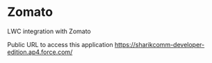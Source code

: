 # Zomato
LWC integration with Zomato

Public URL to access this application
https://sharikcomm-developer-edition.ap4.force.com/
